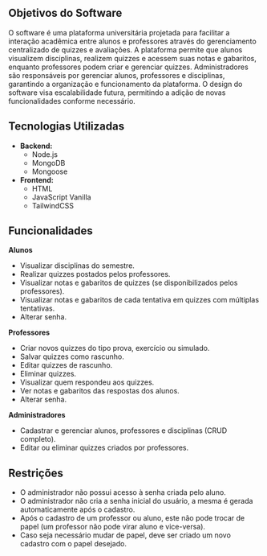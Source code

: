 ## Objetivos do Software

O software é uma plataforma universitária projetada para facilitar a interação acadêmica entre alunos e professores através do gerenciamento centralizado de quizzes e avaliações. A plataforma permite que alunos visualizem disciplinas, realizem quizzes e acessem suas notas e gabaritos, enquanto professores podem criar e gerenciar quizzes. Administradores são responsáveis por gerenciar alunos, professores e disciplinas, garantindo a organização e funcionamento da plataforma. O design do software visa escalabilidade futura, permitindo a adição de novas funcionalidades conforme necessário.

## Tecnologias Utilizadas

- **Backend:**
    - Node.js
    - MongoDB
    - Mongoose
- **Frontend:**
    - HTML
    - JavaScript Vanilla
    - TailwindCSS

## Funcionalidades

**Alunos**

- Visualizar disciplinas do semestre.
- Realizar quizzes postados pelos professores.
- Visualizar notas e gabaritos de quizzes (se disponibilizados pelos professores).
- Visualizar notas e gabaritos de cada tentativa em quizzes com múltiplas tentativas.
- Alterar senha.

**Professores**

- Criar novos quizzes do tipo prova, exercício ou simulado.
- Salvar quizzes como rascunho.
- Editar quizzes de rascunho.
- Eliminar quizzes.
- Visualizar quem respondeu aos quizzes.
- Ver notas e gabaritos das respostas dos alunos.
- Alterar senha.

**Administradores**

- Cadastrar e gerenciar alunos, professores e disciplinas (CRUD completo).
- Editar ou eliminar quizzes criados por professores.

## Restrições

- O administrador não possui acesso à senha criada pelo aluno.
- O administrador não cria a senha inicial do usuário, a mesma é gerada automaticamente após o cadastro.
- Após o cadastro de um professor ou aluno, este não pode trocar de papel (um professor não pode virar aluno e vice-versa).
- Caso seja necessário mudar de papel, deve ser criado um novo cadastro com o papel desejado.
